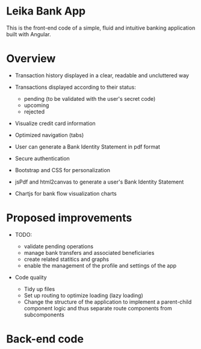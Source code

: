 # Leika Bank App
This is the front-end code of a simple, fluid and intuitive banking application built with Angular.

# Overview
- Transaction history displayed in a clear, readable and uncluttered way
- Transactions displayed according to their status:
    - pending (to be validated with the user's secret code)
    - upcoming
    - rejected 
- Visualize credit card information
- Optimized navigation (tabs) 
- User can generate a Bank Identity Statement in pdf format 
- Secure authentication

- Bootstrap and CSS for personalization
- jsPdf and html2canvas to generate a user's Bank Identity Statement
- Chartjs for bank flow visualization charts

# Proposed improvements
- TODO: 
    - validate pending operations
    - manage bank transfers and associated beneficiaries
    - create related statitics and graphs
    - enable the management of the profile and settings of the app
    
- Code quality
    - Tidy up files
    - Set up routing to optimize loading (lazy loading)
    - Change the structure of the application to implement a parent-child component logic and thus separate route components from subcomponents

# Back-end code


